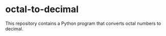 # octal-to-decimal
This repository contains a Python program that converts octal numbers to decimal.
